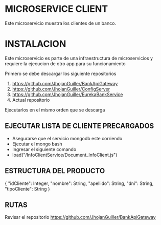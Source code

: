 # MICROSERVICE CLIENT
Este microservicio muestra los clientes de un banco.

# INSTALACION
Este microservicio es parte de una infraestructura de microservicios y requiere la ejecucion de otro app para su funcionamiento

Primero se debe descargar los siguiente repositorios
1. https://github.com/JhojanGuiller/BankApiGateway
2. https://github.com/JhojanGuiller/ConfigServer
3. https://github.com/JhojanGuiller/EurekaBankService
4. Actual repositorio

Ejecutarlos en el mismo orden que se descarga

## EJECUTAR LISTA DE CLIENTE PRECARGADOS
- Asegurarse que el servicio mongodb este corriendo
- Ejecutar el mongo bash
- Ingresar el siguiente comando
 - load("<ruta>/InfoClientService/Document_InfoClient.js")

## ESTRUCTURA DEL PRODUCTO
{
  "idCliente": Integer,
  "nombre": String,
  "apellido": String,
  "dni": String,
  "tipoCliente": String
}

## RUTAS
Revisar el repositorio https://github.com/JhojanGuiller/BankApiGateway
